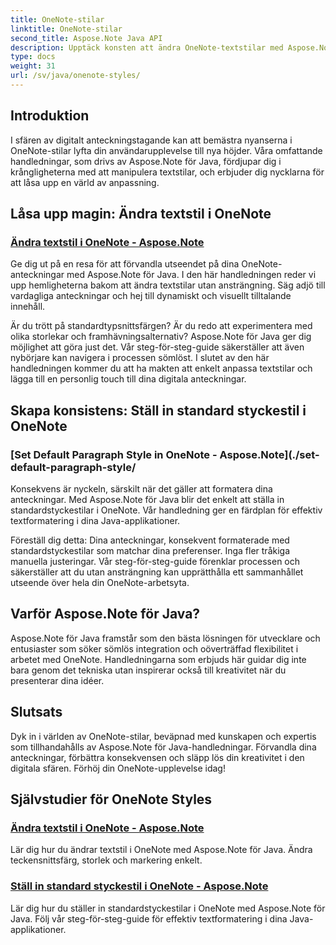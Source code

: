```yaml
---
title: OneNote-stilar
linktitle: OneNote-stilar
second_title: Aspose.Note Java API
description: Upptäck konsten att ändra OneNote-textstilar med Aspose.Note för Java. Lär dig att ändra teckensnittsfärg, storlek och markering i våra steg-för-steg handledningar.
type: docs
weight: 31
url: /sv/java/onenote-styles/
---
```


## Introduktion

I sfären av digitalt anteckningstagande kan att bemästra nyanserna i OneNote-stilar lyfta din användarupplevelse till nya höjder. Våra omfattande handledningar, som drivs av Aspose.Note för Java, fördjupar dig i krångligheterna med att manipulera textstilar, och erbjuder dig nycklarna för att låsa upp en värld av anpassning.

## Låsa upp magin: Ändra textstil i OneNote
### [Ändra textstil i OneNote - Aspose.Note](./change-text-style/)

Ge dig ut på en resa för att förvandla utseendet på dina OneNote-anteckningar med Aspose.Note för Java. I den här handledningen reder vi upp hemligheterna bakom att ändra textstilar utan ansträngning. Säg adjö till vardagliga anteckningar och hej till dynamiskt och visuellt tilltalande innehåll.

Är du trött på standardtypsnittsfärgen? Är du redo att experimentera med olika storlekar och framhävningsalternativ? Aspose.Note för Java ger dig möjlighet att göra just det. Vår steg-för-steg-guide säkerställer att även nybörjare kan navigera i processen sömlöst. I slutet av den här handledningen kommer du att ha makten att enkelt anpassa textstilar och lägga till en personlig touch till dina digitala anteckningar.

## Skapa konsistens: Ställ in standard styckestil i OneNote
### [Set Default Paragraph Style in OneNote - Aspose.Note](./set-default-paragraph-style/

Konsekvens är nyckeln, särskilt när det gäller att formatera dina anteckningar. Med Aspose.Note för Java blir det enkelt att ställa in standardstyckestilar i OneNote. Vår handledning ger en färdplan för effektiv textformatering i dina Java-applikationer.

Föreställ dig detta: Dina anteckningar, konsekvent formaterade med standardstyckestilar som matchar dina preferenser. Inga fler tråkiga manuella justeringar. Vår steg-för-steg-guide förenklar processen och säkerställer att du utan ansträngning kan upprätthålla ett sammanhållet utseende över hela din OneNote-arbetsyta.

## Varför Aspose.Note för Java?
Aspose.Note för Java framstår som den bästa lösningen för utvecklare och entusiaster som söker sömlös integration och oöverträffad flexibilitet i arbetet med OneNote. Handledningarna som erbjuds här guidar dig inte bara genom det tekniska utan inspirerar också till kreativitet när du presenterar dina idéer.

## Slutsats
Dyk in i världen av OneNote-stilar, beväpnad med kunskapen och expertis som tillhandahålls av Aspose.Note för Java-handledningar. Förvandla dina anteckningar, förbättra konsekvensen och släpp lös din kreativitet i den digitala sfären. Förhöj din OneNote-upplevelse idag!
## Självstudier för OneNote Styles
### [Ändra textstil i OneNote - Aspose.Note](./change-text-style/)
Lär dig hur du ändrar textstil i OneNote med Aspose.Note för Java. Ändra teckensnittsfärg, storlek och markering enkelt.
### [Ställ in standard styckestil i OneNote - Aspose.Note](./set-default-paragraph-style/)
Lär dig hur du ställer in standardstyckestilar i OneNote med Aspose.Note för Java. Följ vår steg-för-steg-guide för effektiv textformatering i dina Java-applikationer.